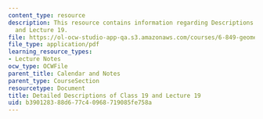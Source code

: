 ```yaml
---
content_type: resource
description: This resource contains information regarding Descriptions of Class 19
  and Lecture 19.
file: https://ol-ocw-studio-app-qa.s3.amazonaws.com/courses/6-849-geometric-folding-algorithms-linkages-origami-polyhedra-fall-2012/b390128388d677c40968719085fe758a_MIT6_849F12_desc19.pdf
file_type: application/pdf
learning_resource_types:
- Lecture Notes
ocw_type: OCWFile
parent_title: Calendar and Notes
parent_type: CourseSection
resourcetype: Document
title: Detailed Descriptions of Class 19 and Lecture 19
uid: b3901283-88d6-77c4-0968-719085fe758a
---
```

